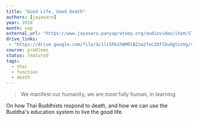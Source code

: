 ```yaml
---
title: "Good Life, Good Death"
authors: [jayasaro]
year: 2018
month: sep
external_url: "https://www.jayasaro.panyaprateep.org/audiovideo/item/5712 "
drive_links:
 - "https://drive.google.com/file/d/1li5PbihWMOlBZzw2foC2DflDuUgtinVg/view?usp=drivesdk"
course: problems
status: featured
tags:
  - thai
  - function
  - death
---
```


> We manifest our humanity, we are most fully human, in learning.

On how Thai Buddhists respond to death, and how we can use the Buddha's education system to live the good life.

